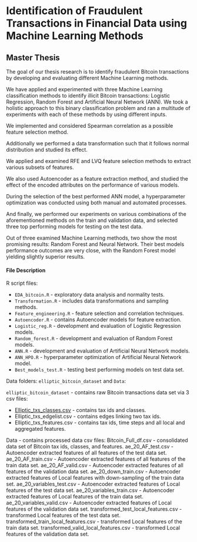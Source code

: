 # Identification of Fraudulent Transactions in Financial Data using Machine Learning Methods
## Master Thesis

The goal of our thesis research is to identify fraudulent Bitcoin transactions by developing and evaluating different Machine Learning methods. 

We have applied and experimented with three Machine Learning classification methods to identify illicit Bitcoin transactions: Logistic Regression, Random Forest and Artificial Neural Network (ANN). We took a holistic approach to this binary classification problem and ran a multitude of experiments with
each of these methods by using different inputs. 

We implemented and considered Spearman
correlation as a possible feature selection method. 

Additionally we performed a data transformation such that it follows normal distribution and studied its effect. 

We applied and examined RFE and LVQ feature selection methods to extract various subsets of features. 

We also used Autoencoder as a feature extraction method, and studied the effect of the encoded attributes on the performance of various models.

During the selection of the best performed ANN model, a hyperparameter optimization was conducted using both manual and automated processes.

And finally, we performed our experiments on various combinations of the aforementioned methods on the train and validation data, and selected three top performing models for testing on the test data. 

Out of three examined Machine Learning methods, two show the most promising results: Random Forest and Neural Network. Their best models performance outcomes are very close, with the Random Forest model yielding slightly superior results.

#### File Description

R script files:

- `EDA_bitcoin.R` - exploratory data analysis and normality tests.
- `Transformation.R` - includes data transformations and sampling methods.
- `Feature_engineering.R` - feature selection and correlation techniques.
- `Autoencoder.R` - contains Autoencoder models for feature extraction.
- `Logistic_reg.R` - development and evaluation of Logistic Regression models.
- `Random_forest.R` - development and evaluation of Random Forest models.
- `ANN.R` - development and evaluation of Artificial Neural Network models.
- `ANN_HPO.R` - hyperparameter optimization of Artificial Neural Network model.
- `Best_models_test.R` - testing best performing models on test data set.

Data folders: `elliptic_bitcoin_dataset` and `Data`:

`elliptic_bitcoin_dataset` - contains raw Bitcoin transactions data set via 3 csv files:

- [Elliptic_txs_classes.csv](Bitcoin_Fraud_Identification/blob/main/elliptic_bitcoin_dataset/Elliptic_txs_classes.csv) - contains tax ids and classes.
- Elliptic_txs_edgelist.csv - contains edges linking two tax ids.
- Elliptic_txs_features.csv - contains tax ids, time steps and all local and aggregated features.

Data - contains processed data csv files:
Bitcoin_Full_df.csv - consolidated data set of Bitcoin tax ids, classes, and features.
ae_20_AF_test.csv - Autoencoder extracted features of all features of the test data set. 
ae_20_AF_train.csv - Autoencoder extracted features of all features of the train data set.
ae_20_AF_valid.csv - Autoencoder extracted features of all features of the validation data set.
ae_20_down_train.csv - Autoencoder extracted features of Local features with down-sampling of the train data set.
ae_20_variables_test.csv - Autoencoder extracted features of Local features of the test data set.
ae_20_variables_train.csv - Autoencoder extracted features of Local features of the train data set.
ae_20_variables_valid.csv - Autoencoder extracted features of Local features of the validation data set.
transformed_test_local_features.csv - transformed Local features of the test data set.
transformed_train_local_features.csv - transformed Local features of the train data set.
transformed_valid_local_features.csv - transformed Local features of the validation data set.



